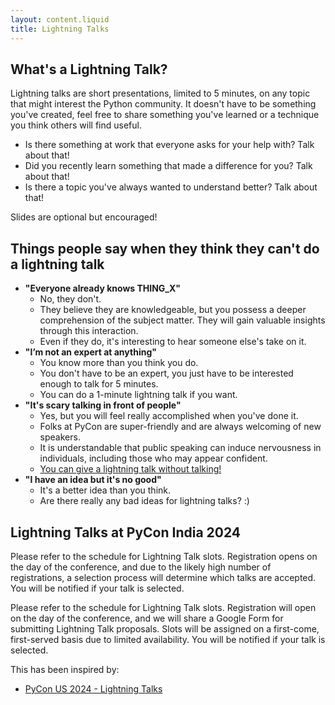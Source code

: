 ```yaml
---
layout: content.liquid
title: Lightning Talks
---
```


## What's a Lightning Talk?

Lightning talks are short presentations, limited to 5 minutes, on any topic that might interest the Python community. It doesn't have to be something you've created, feel free to share something you've learned or a technique you think others will find useful.

- Is there something at work that everyone asks for your help with? Talk about that!
- Did you recently learn something that made a difference for you? Talk about that!
- Is there a topic you've always wanted to understand better? Talk about that!

Slides are optional but encouraged!

## Things people say when they think they can't do a lightning talk

- **"Everyone already knows THING_X"**
    - No, they don't.
    - They believe they are knowledgeable, but you possess a deeper comprehension of the subject matter. They will gain valuable insights through this interaction.
    - Even if they do, it's interesting to hear someone else's take on it.
- **"I’m not an expert at anything"**
    - You know more than you think you do.
    - You don't have to be an expert, you just have to be interested enough to talk for 5 minutes.
    - You can do a 1-minute lightning talk if you want.
- **"It's scary talking in front of people"**
    - Yes, but you will feel really accomplished when you've done it.
    - Folks at PyCon are super-friendly and are always welcoming of new speakers.
    - It is understandable that public speaking can induce nervousness in individuals, including those who may appear confident.
    - [You can give a lightning talk without talking!](https://www.youtube.com/watch?v=Aio0whC1iYg#t=25m58s)
- **"I have an idea but it's no good"**
    - It's a better idea than you think.
    - Are there really any bad ideas for lightning talks? :)

## Lightning Talks at PyCon India 2024

Please refer to the schedule for Lightning Talk slots. Registration opens on the day of the conference, and due to the likely high number of registrations, a selection process will determine which talks are accepted. You will be notified if your talk is selected.

Please refer to the schedule for Lightning Talk slots. Registration will open on the day of the conference, and we will share a Google Form for submitting Lightning Talk proposals. Slots will be assigned on a first-come, first-served basis due to limited availability. You will be notified if your talk is selected.

This has been inspired by:
- [PyCon US 2024 - Lightning Talks](https://us.pycon.org/2024/events/lightning-talks/)
